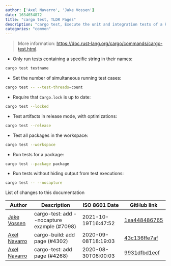 ```yaml
---
author: ['Axel Navarro', 'Jake Vossen']
date: 1634654872
title: "cargo test, TLDR Pages"
description: "cargo test, Execute the unit and integration tests of a Rust package."
categories: "common"
---
```

> More information: <https://doc.rust-lang.org/cargo/commands/cargo-test.html>.

- Only run tests containing a specific string in their names:

```bash
cargo test testname
```

- Set the number of simultaneous running test cases:

```bash
cargo test -- --test-threads=count
```

- Require that `Cargo.lock` is up to date:

```bash
cargo test --locked
```

- Test artifacts in release mode, with optimizations:

```bash
cargo test --release
```

- Test all packages in the workspace:

```bash
cargo test --workspace
```

- Run tests for a package:

```bash
cargo test --package package
```

- Run tests without hiding output from test executions:

```bash
cargo test -- --nocapture
```
List of changes to this documentation


Author | Description | ISO 8601 Date | GitHub link
------|-----|-----|-----
[Jake Vossen](mailto:jake@vossen.dev) | cargo-test: add --nocapture example (#7098) | 2021-10-19T16:47:52 | [1ea448486765](https://github.com/tldr-pages/tldr/commit/1ea448486765639ae0db543b05c22523eb158acc)
[Axel Navarro](mailto:navarroaxel@gmail.com) | cargo-build: add page (#4302) | 2020-09-08T18:19:03 | [43c136ffe7af](https://github.com/tldr-pages/tldr/commit/43c136ffe7afa6901eaf32ac0a958b652b1bd6b3)
[Axel Navarro](mailto:navarroaxel@gmail.com) | cargo-test: add page (#4268) | 2020-08-30T06:00:03 | [9931dfbd1ecf](https://github.com/tldr-pages/tldr/commit/9931dfbd1ecf4bb5b86c04c0b463ea2a18108b68)

